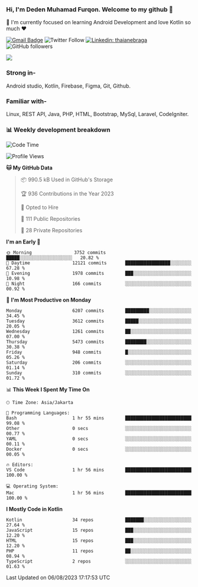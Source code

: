 ### Hi, I'm Deden Muhamad Furqon. Welcome to my github 👋

<!--
**furqoncreative/furqoncreative** is a ✨ _special_ ✨ repository because its `README.md` (this file) appears on your GitHub profile.

Here are some ideas to get you started:

- 🔭 I’m currently working on ...
- 👯 I’m looking to collaborate on ...
- 🤔 I’m looking for help with ...
- 💬 Ask me about ...
- 📫 How to reach me: ...
- 😄 Pronouns: ...
- ⚡ Fun fact: ...
-->

  🌱 I'm currently focused on learning Android Development and love Kotlin so much ❤ 

[![Gmail Badge](https://img.shields.io/badge/-furqoncreative24@gmail.com-c14438?style=flat-square&logo=Gmail&logoColor=white&link=mailto:furqoncreative24@gmail.com)](mailto:furqoncreative24@gmail.com)
![Twitter Follow](https://img.shields.io/twitter/follow/furqoncreative?label=Follow)
[![Linkedin: thaianebraga](https://img.shields.io/badge/-Deden_Muhamad_Furqon-blue?style=flat-square&logo=Linkedin&logoColor=white&link=https://www.linkedin.com/in/anmol-p-singh/)](https://www.linkedin.com/in/furqoncreative/)
![GitHub followers](https://img.shields.io/github/followers/furqoncreative?label=Follow&style=social)

<img src="https://github-readme-stats.sera5-dev.vercel.app/api?username=furqoncreative&hide=stars&show_icons=true&count_private=true&include_all_commits=true&title_color=#008080&icon_color=#008080&hide_border=true" width="">

### Strong in-

Android studio, Kotlin, Firebase, Figma, Git, Github.

### Familiar with-
Linux, REST API, Java, PHP, HTML, Bootstrap, MySql, Laravel, CodeIgniter.

### 📊 Weekly development breakdown

<!--START_SECTION:waka-->
![Code Time](http://img.shields.io/badge/Code%20Time-1%2C291%20hrs%2018%20mins-blue)

![Profile Views](http://img.shields.io/badge/Profile%20Views-0-blue)

**🐱 My GitHub Data** 

> 📦 990.5 kB Used in GitHub's Storage 
 > 
> 🏆 936 Contributions in the Year 2023
 > 
> 💼 Opted to Hire
 > 
> 📜 111 Public Repositories 
 > 
> 🔑 28 Private Repositories 
 > 
**I'm an Early 🐤** 

```text
🌞 Morning                3752 commits        █████░░░░░░░░░░░░░░░░░░░░   20.82 % 
🌆 Daytime                12121 commits       █████████████████░░░░░░░░   67.28 % 
🌃 Evening                1978 commits        ███░░░░░░░░░░░░░░░░░░░░░░   10.98 % 
🌙 Night                  166 commits         ░░░░░░░░░░░░░░░░░░░░░░░░░   00.92 % 
```
📅 **I'm Most Productive on Monday** 

```text
Monday                   6207 commits        █████████░░░░░░░░░░░░░░░░   34.45 % 
Tuesday                  3612 commits        █████░░░░░░░░░░░░░░░░░░░░   20.05 % 
Wednesday                1261 commits        ██░░░░░░░░░░░░░░░░░░░░░░░   07.00 % 
Thursday                 5473 commits        ████████░░░░░░░░░░░░░░░░░   30.38 % 
Friday                   948 commits         █░░░░░░░░░░░░░░░░░░░░░░░░   05.26 % 
Saturday                 206 commits         ░░░░░░░░░░░░░░░░░░░░░░░░░   01.14 % 
Sunday                   310 commits         ░░░░░░░░░░░░░░░░░░░░░░░░░   01.72 % 
```


📊 **This Week I Spent My Time On** 

```text
🕑︎ Time Zone: Asia/Jakarta

💬 Programming Languages: 
Bash                     1 hr 55 mins        █████████████████████████   99.08 % 
Other                    0 secs              ░░░░░░░░░░░░░░░░░░░░░░░░░   00.77 % 
YAML                     0 secs              ░░░░░░░░░░░░░░░░░░░░░░░░░   00.11 % 
Docker                   0 secs              ░░░░░░░░░░░░░░░░░░░░░░░░░   00.05 % 

🔥 Editors: 
VS Code                  1 hr 56 mins        █████████████████████████   100.00 % 

💻 Operating System: 
Mac                      1 hr 56 mins        █████████████████████████   100.00 % 
```

**I Mostly Code in Kotlin** 

```text
Kotlin                   34 repos            ███████░░░░░░░░░░░░░░░░░░   27.64 % 
JavaScript               15 repos            ███░░░░░░░░░░░░░░░░░░░░░░   12.20 % 
HTML                     15 repos            ███░░░░░░░░░░░░░░░░░░░░░░   12.20 % 
PHP                      11 repos            ██░░░░░░░░░░░░░░░░░░░░░░░   08.94 % 
TypeScript               2 repos             ░░░░░░░░░░░░░░░░░░░░░░░░░   01.63 % 
```




 Last Updated on 06/08/2023 17:17:53 UTC
<!--END_SECTION:waka-->
